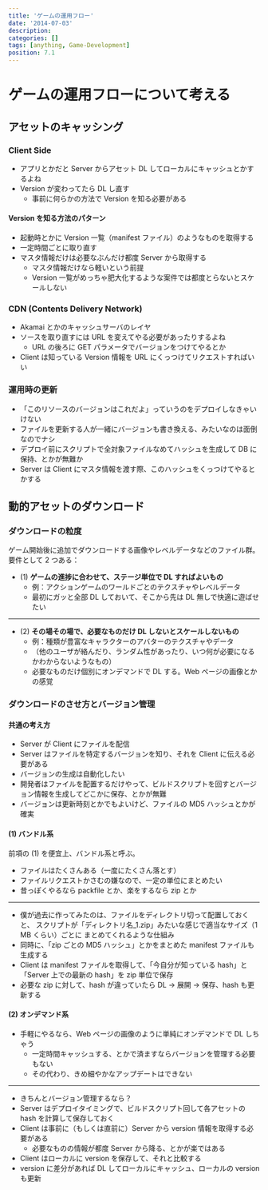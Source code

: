 ```yaml
---
title: 'ゲームの運用フロー'
date: '2014-07-03'
description:
categories: []
tags: [anything, Game-Development]
position: 7.1
---
```


# ゲームの運用フローについて考える


## アセットのキャッシング

### Client Side

- アプリとかだと Server からアセット DL してローカルにキャッシュとかするよね
- Version が変わってたら DL し直す
    - 事前に何らかの方法で Version を知る必要がある

#### Version を知る方法のパターン

- 起動時とかに Version 一覧（manifest ファイル）のようなものを取得する
- 一定時間ごとに取り直す
- マスタ情報だけは必要なぶんだけ都度 Server から取得する
    - マスタ情報だけなら軽いという前提
    - Version 一覧がめっちゃ肥大化するような案件では都度とらないとスケールしない

### CDN (Contents Delivery Network)

- Akamai とかのキャッシュサーバのレイヤ
- ソースを取り直すには URL を変えてやる必要があったりするよね
    - URL の後ろに GET パラメータでバージョンをつけてやるとか
- Client は知っている Version 情報を URL にくっつけてリクエストすればいい

### 運用時の更新

- 「このリソースのバージョンはこれだよ」っていうのをデプロイしなきゃいけない
- ファイルを更新する人が一緒にバージョンも書き換える、みたいなのは面倒なのでナシ
- デプロイ前にスクリプトで全対象ファイルなめてハッシュを生成して DB に保持、とかが無難か
- Server は Client にマスタ情報を渡す際、このハッシュをくっつけてやるとかする




## 動的アセットのダウンロード

### ダウンロードの粒度

ゲーム開始後に追加でダウンロードする画像やレベルデータなどのファイル群。
要件として 2 つある：

- (1) **ゲームの進捗に合わせて、ステージ単位で DL すればよいもの**
    - 例：アクションゲームのワールドごとのテクスチャやレベルデータ
    - 最初にガッと全部 DL しておいて、そこから先は DL 無しで快適に遊ばせたい

___

- (2) **その場その場で、必要なものだけ DL しないとスケールしないもの**
    - 例：種類が豊富なキャラクターのアバターのテクスチャやデータ
    - （他のユーザが絡んだり、ランダム性があったり、いつ何が必要になるかわからないようなもの）
    - 必要なものだけ個別にオンデマンドで DL する。Web ページの画像とかの感覚

### ダウンロードのさせ方とバージョン管理

#### 共通の考え方

- Server が Client にファイルを配信
- Server はファイルを特定するバージョンを知り、それを Client に伝える必要がある
- バージョンの生成は自動化したい
- 開発者はファイルを配置するだけやって、ビルドスクリプトを回すとバージョン情報を生成してどこかに保存、とかが無難
- バージョンは更新時刻とかでもよいけど、ファイルの MD5 ハッシュとかが確実

#### (1) バンドル系

前項の (1) を便宜上、バンドル系と呼ぶ。

- ファイルはたくさんある（一度にたくさん落とす）
- ファイルリクエストかさむの嫌なので、一定の単位にまとめたい
- 昔っぽくやるなら packfile とか、楽をするなら zip とか

___

- 僕が過去に作ってみたのは、ファイルをディレクトリ切って配置しておくと、
  スクリプトが「ディレクトリ名_1.zip」みたいな感じで適当なサイズ（1 MB くらい）ごとに
  まとめてくれるような仕組み
- 同時に、「zip ごとの MD5 ハッシュ」とかをまとめた manifest ファイルも生成する
- Client は manifest ファイルを取得して、「今自分が知っている hash」と「Server 上での最新の hash」を zip 単位で保存
- 必要な zip に対して、hash が違っていたら DL → 展開 → 保存、hash も更新する


#### (2) オンデマンド系

- 手軽にやるなら、Web ページの画像のように単純にオンデマンドで DL しちゃう
    - 一定時間キャッシュする、とかで済ますならバージョンを管理する必要もない
    - その代わり、きめ細やかなアップデートはできない

___

- きちんとバージョン管理するなら？
- Server はデプロイタイミングで、ビルドスクリプト回して各アセットの hash を計算して保存しておく
- Client は事前に（もしくは直前に）Server から version 情報を取得する必要がある
    - 必要なものの情報が都度 Server から降る、とかが楽ではある
- Client はローカルに version を保存して、それと比較する
- version に差分があれば DL してローカルにキャッシュ、ローカルの version も更新











